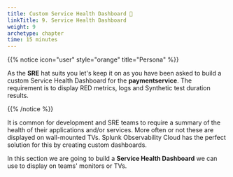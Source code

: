 ```yaml
---
title: Custom Service Health Dashboard 🏥
linkTitle: 9. Service Health Dashboard
weight: 9
archetype: chapter
time: 15 minutes
---
```


{{% notice icon="user" style="orange" title="Persona" %}}

As the **SRE** hat suits you let's keep it on as you have been asked to build a custom Service Health Dashboard for the **paymentservice**. The requirement is to display RED metrics, logs and Synthetic test duration results.

{{% /notice %}}

It is common for development and SRE teams to require a summary of the health of their applications and/or services. More often or not these are displayed on wall-mounted TVs. Splunk Observability Cloud has the perfect solution for this by creating custom dashboards.

In this section we are going to build a **Service Health Dashboard** we can use to display on teams' monitors or TVs.
